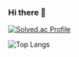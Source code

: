 ### Hi there 👋

[![Solved.ac Profile](http://mazassumnida.wtf/api/v2/generate_badge?boj=developershkim)](https://solved.ac/developershkim/)

![Top Langs](https://github-readme-stats.vercel.app/api/top-langs/?username=developer-shkim&layout=compact)
